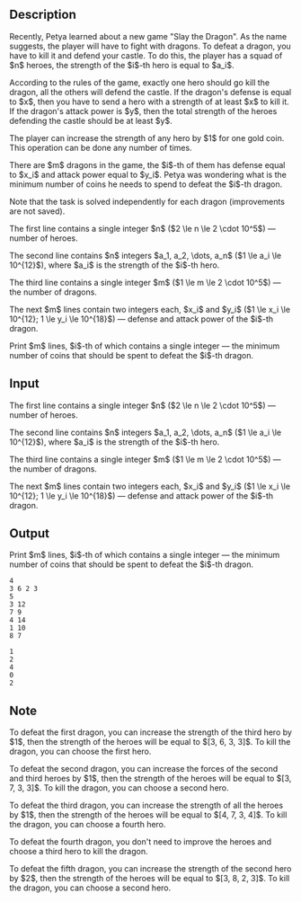 ## Description

<div><p>Recently, Petya learned about a new game "Slay the Dragon". As the name suggests, the player will have to fight with dragons. To defeat a dragon, you have to kill it and defend your castle. To do this, the player has a squad of $n$ heroes, the strength of the $i$-th hero is equal to $a_i$.</p><p>According to the rules of the game, exactly one hero should go kill the dragon, all the others will defend the castle. If the dragon's defense is equal to $x$, then you have to send a hero with a strength of at least $x$ to kill it. If the dragon's attack power is $y$, then the total strength of the heroes defending the castle should be at least $y$.</p><p>The player can increase the strength of any hero by $1$ for one gold coin. This operation can be done any number of times.</p><p>There are $m$ dragons in the game, the $i$-th of them has defense equal to $x_i$ and attack power equal to $y_i$. Petya was wondering what is the minimum number of coins he needs to spend to defeat the $i$-th dragon.</p><p>Note that the task is solved <span class="tex-font-style-bf">independently for each dragon</span> (improvements are not saved).</p></div><div class="input-specification"><p>The first line contains a single integer $n$ ($2 \le n \le 2 \cdot 10^5$)&nbsp;— number of heroes.</p><p>The second line contains $n$ integers $a_1, a_2, \dots, a_n$ ($1 \le a_i \le 10^{12}$), where $a_i$ is the strength of the $i$-th hero.</p><p>The third line contains a single integer $m$ ($1 \le m \le 2 \cdot 10^5$)&nbsp;— the number of dragons.</p><p>The next $m$ lines contain two integers each, $x_i$ and $y_i$ ($1 \le x_i \le 10^{12}; 1 \le y_i \le 10^{18}$)&nbsp;— defense and attack power of the $i$-th dragon.</p></div><div class="output-specification"><p>Print $m$ lines, $i$-th of which contains a single integer&nbsp;— the minimum number of coins that should be spent to defeat the $i$-th dragon.</p></div>

## Input

<p>The first line contains a single integer $n$ ($2 \le n \le 2 \cdot 10^5$)&nbsp;— number of heroes.</p><p>The second line contains $n$ integers $a_1, a_2, \dots, a_n$ ($1 \le a_i \le 10^{12}$), where $a_i$ is the strength of the $i$-th hero.</p><p>The third line contains a single integer $m$ ($1 \le m \le 2 \cdot 10^5$)&nbsp;— the number of dragons.</p><p>The next $m$ lines contain two integers each, $x_i$ and $y_i$ ($1 \le x_i \le 10^{12}; 1 \le y_i \le 10^{18}$)&nbsp;— defense and attack power of the $i$-th dragon.</p>

## Output

<p>Print $m$ lines, $i$-th of which contains a single integer&nbsp;— the minimum number of coins that should be spent to defeat the $i$-th dragon.</p>





```input1
4
3 6 2 3
5
3 12
7 9
4 14
1 10
8 7
```




```output1
1
2
4
0
2
```



## Note

<p>To defeat the first dragon, you can increase the strength of the third hero by $1$, then the strength of the heroes will be equal to $[3, 6, 3, 3]$. To kill the dragon, you can choose the first hero.</p><p>To defeat the second dragon, you can increase the forces of the second and third heroes by $1$, then the strength of the heroes will be equal to $[3, 7, 3, 3]$. To kill the dragon, you can choose a second hero.</p><p>To defeat the third dragon, you can increase the strength of all the heroes by $1$, then the strength of the heroes will be equal to $[4, 7, 3, 4]$. To kill the dragon, you can choose a fourth hero.</p><p>To defeat the fourth dragon, you don't need to improve the heroes and choose a third hero to kill the dragon.</p><p>To defeat the fifth dragon, you can increase the strength of the second hero by $2$, then the strength of the heroes will be equal to $[3, 8, 2, 3]$. To kill the dragon, you can choose a second hero.</p>
